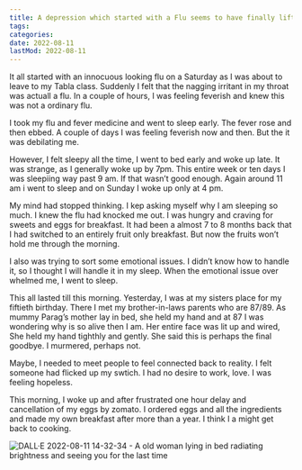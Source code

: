```yaml
---
title: A depression which started with a Flu seems to have finally lifted
tags:
categories:
date: 2022-08-11
lastMod: 2022-08-11
---
```

It all started with an innocuous looking flu on a Saturday as I was about to leave to my Tabla class. Suddenly I felt that the nagging irritant in my throat was actuall a flu. In a couple of hours, I was feeling feverish and knew this was not a ordinary flu.

I took my flu and fever medicine and went to sleep early. The fever rose and then ebbed. A couple of days I was feeling feverish now and then. But the it was debilating me.

However, I felt sleepy all the time, I went to bed early and woke up late. It was strange, as I generally woke up by 7pm. This entire week or ten days I was sleepiing way past 9 am. If that wasn’t good enough. Again around 11 am i went to sleep and on Sunday I woke up only at 4 pm.

My mind had stopped thinking. I kep asking myself why I am sleeping so much. I knew the flu had knocked me out. I was hungry and craving for sweets and eggs for breakfast. It had been a almost 7 to 8 months back that I had switched to an entirely fruit only breakfast. But now the fruits won’t hold me through the morning.

I also was trying to sort some emotional issues. I didn’t know how to handle it, so I thought I will handle it in my sleep. When the emotional issue over whelmed me, I went to sleep.

This all lasted till this morning. Yesterday, I was at my sisters place for my fiftieth birthday. There I met my brother-in-laws parents who are 87/89. As mummy  Parag’s mother lay in bed, she held my hand and at 87 I was wondering why is so alive then I am. Her entire face was lit up and wired, She held my hand tighthly and gently. She said this is perhaps the final goodbye. I murmered, perhaps not.

Maybe, I needed to meet people to feel connected back to reality. I felt someone had flicked up my swtich. I had no desire to work, love. I was feeling hopeless.

This morning, I woke up and after frustrated one hour delay and cancellation of my eggs by zomato. I ordered eggs and all the ingredients and made my own breakfast after more than a year. I think I a might get back to  cooking.

![DALL·E 2022-08-11 14-32-34 - A old woman lying in bed radiating brightness and seeing you for the last time](https://mataroa.blog/images/4990df38.png)
